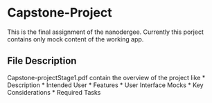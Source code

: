 # Capstone-Project
This is the final assignment of the nanodergee. Currently this porject contains only mock content of the working app.

## File Description
  Capstone-projectStage1.pdf contain the overview of the project like 
    * Description
    * Intended User
    * Features
    * User Interface Mocks
    * Key Considerations
    * Required Tasks
